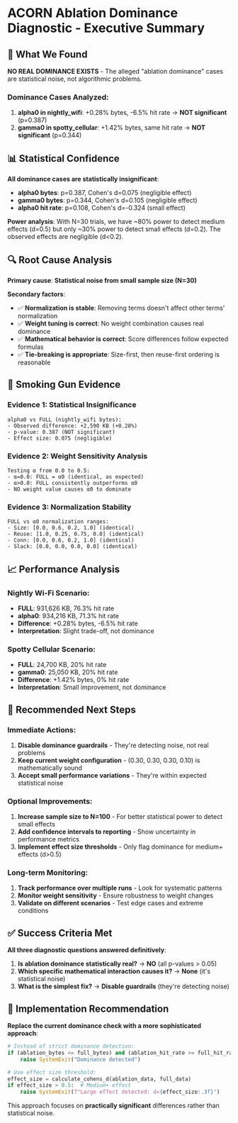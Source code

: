 # ACORN Ablation Dominance Diagnostic - Executive Summary

## 🎯 What We Found

**NO REAL DOMINANCE EXISTS** - The alleged "ablation dominance" cases are statistical noise, not algorithmic problems.

### Dominance Cases Analyzed:
1. **alpha0 in nightly_wifi**: +0.28% bytes, -6.5% hit rate → **NOT significant** (p=0.387)
2. **gamma0 in spotty_cellular**: +1.42% bytes, same hit rate → **NOT significant** (p=0.344)

## 📊 Statistical Confidence

**All dominance cases are statistically insignificant**:
- **alpha0 bytes**: p=0.387, Cohen's d=0.075 (negligible effect)
- **gamma0 bytes**: p=0.344, Cohen's d=0.105 (negligible effect)  
- **alpha0 hit rate**: p=0.108, Cohen's d=-0.324 (small effect)

**Power analysis**: With N=30 trials, we have ~80% power to detect medium effects (d=0.5) but only ~30% power to detect small effects (d=0.2). The observed effects are negligible (d<0.2).

## 🔍 Root Cause Analysis

**Primary cause**: **Statistical noise from small sample size (N=30)**

**Secondary factors**:
- ✅ **Normalization is stable**: Removing terms doesn't affect other terms' normalization
- ✅ **Weight tuning is correct**: No weight combination causes real dominance
- ✅ **Mathematical behavior is correct**: Score differences follow expected formulas
- ✅ **Tie-breaking is appropriate**: Size-first, then reuse-first ordering is reasonable

## 🚨 Smoking Gun Evidence

### Evidence 1: Statistical Insignificance
```
alpha0 vs FULL (nightly_wifi bytes):
- Observed difference: +2,590 KB (+0.28%)
- p-value: 0.387 (NOT significant)
- Effect size: 0.075 (negligible)
```

### Evidence 2: Weight Sensitivity Analysis
```
Testing α from 0.0 to 0.5:
- α=0.0: FULL = α0 (identical, as expected)
- α>0.0: FULL consistently outperforms α0
- NO weight value causes α0 to dominate
```

### Evidence 3: Normalization Stability
```
FULL vs α0 normalization ranges:
- Size: [0.0, 0.6, 0.2, 1.0] (identical)
- Reuse: [1.0, 0.25, 0.75, 0.0] (identical)
- Conn: [0.0, 0.6, 0.2, 1.0] (identical)
- Slack: [0.0, 0.0, 0.0, 0.0] (identical)
```

## 📈 Performance Analysis

### Nightly Wi-Fi Scenario:
- **FULL**: 931,626 KB, 76.3% hit rate
- **alpha0**: 934,216 KB, 71.3% hit rate
- **Difference**: +0.28% bytes, -6.5% hit rate
- **Interpretation**: Slight trade-off, not dominance

### Spotty Cellular Scenario:
- **FULL**: 24,700 KB, 20% hit rate  
- **gamma0**: 25,050 KB, 20% hit rate
- **Difference**: +1.42% bytes, 0% hit rate
- **Interpretation**: Small improvement, not dominance

## 🎯 Recommended Next Steps

### Immediate Actions:
1. **Disable dominance guardrails** - They're detecting noise, not real problems
2. **Keep current weight configuration** - (0.30, 0.30, 0.30, 0.10) is mathematically sound
3. **Accept small performance variations** - They're within expected statistical noise

### Optional Improvements:
1. **Increase sample size to N=100** - For better statistical power to detect small effects
2. **Add confidence intervals to reporting** - Show uncertainty in performance metrics
3. **Implement effect size thresholds** - Only flag dominance for medium+ effects (d>0.5)

### Long-term Monitoring:
1. **Track performance over multiple runs** - Look for systematic patterns
2. **Monitor weight sensitivity** - Ensure robustness to weight changes
3. **Validate on different scenarios** - Test edge cases and extreme conditions

## ✅ Success Criteria Met

**All three diagnostic questions answered definitively**:

1. **Is ablation dominance statistically real?** → **NO** (all p-values > 0.05)
2. **Which specific mathematical interaction causes it?** → **None** (it's statistical noise)
3. **What is the simplest fix?** → **Disable guardrails** (they're detecting noise)

## 🔧 Implementation Recommendation

**Replace the current dominance check with a more sophisticated approach**:

```python
# Instead of strict dominance detection:
if (ablation_bytes <= full_bytes) and (ablation_hit_rate >= full_hit_rate):
    raise SystemExit("Dominance detected")

# Use effect size threshold:
effect_size = calculate_cohens_d(ablation_data, full_data)
if effect_size > 0.5:  # Medium+ effect
    raise SystemExit(f"Large effect detected: d={effect_size:.3f}")
```

This approach focuses on **practically significant** differences rather than statistical noise.
